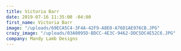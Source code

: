 ```yaml
---
title: Victoria Barr
date: 2019-07-16 11:35:00 -04:00
first_name: Victoria Barr
image: "/uploads/69ECA5C4-3F4A-42F9-A8E0-A76D1AE976CB.JPG"
crazy_image: "/uploads/03A0095D-BDCC-4E3C-9462-DDC5DC4E52C6.JPG"
company: Mandy Lamb Designs
---
```


